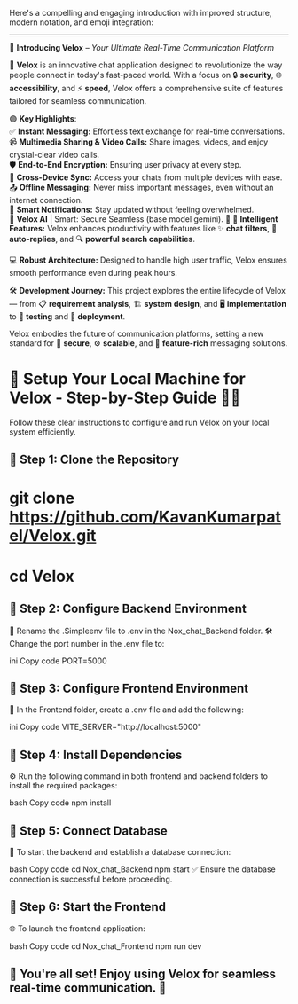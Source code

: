 Here's a compelling and engaging introduction with improved structure, modern notation, and emoji integration:  

---

📲 **Introducing Velox** – *Your Ultimate Real-Time Communication Platform*  

🚀 **Velox** is an innovative chat application designed to revolutionize the way people connect in today's fast-paced world. With a focus on 🔒 **security**, 🌐 **accessibility**, and ⚡ **speed**, Velox offers a comprehensive suite of features tailored for seamless communication.

🟣 **Key Highlights**:  
✅ **Instant Messaging:** Effortless text exchange for real-time conversations.  
📹 **Multimedia Sharing & Video Calls:** Share images, videos, and enjoy crystal-clear video calls.  
🛡️ **End-to-End Encryption:** Ensuring user privacy at every step.  
📲 **Cross-Device Sync:** Access your chats from multiple devices with ease.  
📤 **Offline Messaging:** Never miss important messages, even without an internet connection.  
🔔 **Smart Notifications:** Stay updated without feeling overwhelmed.  
💬 **Velox AI** | Smart: Secure Seamless (base model gemini). 🚀
🧠 **Intelligent Features:** Velox enhances productivity with features like ✨ **chat filters**, 🤖 **auto-replies**, and 🔍 **powerful search capabilities**.  

💻 **Robust Architecture:** Designed to handle high user traffic, Velox ensures smooth performance even during peak hours.  

🛠️ **Development Journey:** This project explores the entire lifecycle of Velox — from 📋 **requirement analysis**, 🏗️ **system design**, and 🖥️ **implementation** to 🧪 **testing** and 🚢 **deployment**.  

Velox embodies the future of communication platforms, setting a new standard for 🔐 **secure**, ⚙️ **scalable**, and 🌟 **feature-rich** messaging solutions.

# 🚀 Setup Your Local Machine for Velox - Step-by-Step Guide 🧑‍💻
Follow these clear instructions to configure and run Velox on your local system efficiently.

## 🔹 Step 1: Clone the Repository

# git clone https://github.com/KavanKumarpatel/Velox.git
# cd Velox
## 🔹 Step 2: Configure Backend Environment
📄 Rename the .Simpleenv file to .env in the Nox_chat_Backend folder.
🛠️ Change the port number in the .env file to:

ini
Copy code
PORT=5000
## 🔹 Step 3: Configure Frontend Environment
📄 In the Frontend folder, create a .env file and add the following:

ini
Copy code
VITE_SERVER="http://localhost:5000"
## 🔹 Step 4: Install Dependencies
⚙️ Run the following command in both frontend and backend folders to install the required packages:

bash
Copy code
npm install
## 🔹 Step 5: Connect Database
💾 To start the backend and establish a database connection:

bash
Copy code
cd Nox_chat_Backend
npm start
✅ Ensure the database connection is successful before proceeding.

## 🔹 Step 6: Start the Frontend
🌐 To launch the frontend application:

bash
Copy code
cd Nox_chat_Frontend
npm run dev
## 🎯 You're all set! Enjoy using Velox for seamless real-time communication. 🚀







